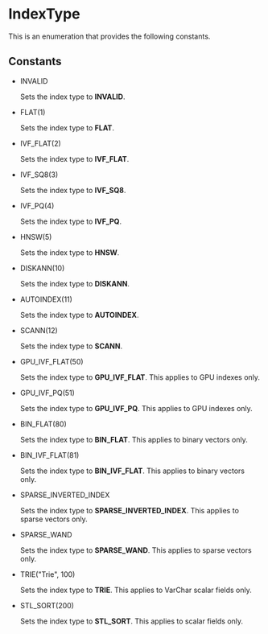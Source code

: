 # IndexType

This is an enumeration that provides the following constants.

## Constants

- INVALID

    Sets the index type to **INVALID**.

- FLAT(1)

    Sets the index type to **FLAT**.

- IVF_FLAT(2)

    Sets the index type to **IVF_FLAT**.

- IVF_SQ8(3)

    Sets the index type to **IVF_SQ8**.

- IVF_PQ(4)

    Sets the index type to **IVF_PQ**.

- HNSW(5)

    Sets the index type to **HNSW**.

- DISKANN(10)

    Sets the index type to **DISKANN**.

- AUTOINDEX(11)

    Sets the index type to **AUTOINDEX**.

- SCANN(12)

    Sets the index type to **SCANN**.

- GPU_IVF_FLAT(50)

    Sets the index type to **GPU_IVF_FLAT**. This applies to GPU indexes only.

- GPU_IVF_PQ(51)

    Sets the index type to **GPU_IVF_PQ**. This applies to GPU indexes only.

- BIN_FLAT(80)

    Sets the index type to **BIN_FLAT**. This applies to binary vectors only.

- BIN_IVF_FLAT(81)

    Sets the index type to **BIN_IVF_FLAT**. This applies to binary vectors only.

- SPARSE_INVERTED_INDEX

    Sets the index type to **SPARSE_INVERTED_INDEX**. This applies to sparse vectors only.

- SPARSE_WAND

    Sets the index type to **SPARSE_WAND**. This applies to sparse vectors only.

- TRIE("Trie", 100)

    Sets the index type to **TRIE**. This applies to VarChar scalar fields only.

- STL_SORT(200)

    Sets the index type to **STL_SORT**. This applies to scalar fields only.

